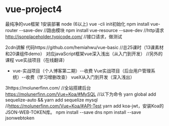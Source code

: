 # vue-project4
最纯净的vue框架
1安装部署
  node  (6以上)
  vue -cli
  init初始化 
  npm install vue-router --save-dev  //路由模块
  npm install vue-resource --save-dev  //http请求
  http://jsonplaceholder.typicode.com/   //接口请求，做测试

2cdn讲解
  代码https://github.com/hemiahwu/vue-basic   //总25课时（13课素材和20课组件demo）
  对应javaScript框架vue深入浅出（从入门到开发）  //另外的课程
  vue实战项目（在线翻译）
 * vue-实战项目（个人博客第二期）--收费
  Vue实战项目（后台用户管理系统）--收费（学习增删改查）
  vueX从入门到开发（深入浅出）

3https://molunerfinn.com/  //全站搭建后台
   https://molunerfinn.com/Vue+Koa/#MySQL  //以下为命令
   yarn global add sequelize-auto && yarn add sequelize mysql
   //https://molunerfinn.com/Vue+Koa/#API-Test
   yarn add koa-jwt，安装Koa的JSON-WEB-TOKEN库。
   npm install --save dns
   npm install --save jsonwebtoken